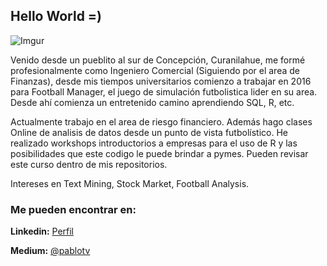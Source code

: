 ##  Hello World =)



![Imgur](https://i.imgur.com/nSUWbbG.png)

Venido desde un pueblito al sur de Concepción, Curanilahue, me formé profesionalmente como Ingeniero Comercial (Siguiendo por el area de Finanzas), desde mis tiempos universitarios comienzo a trabajar en 2016 para Football Manager, el juego de simulación futbolistica lider en su area. Desde ahí comienza un entretenido camino aprendiendo SQL, R, etc.

Actualmente trabajo en el area de riesgo financiero. Además hago clases Online de analisis de datos desde un punto de vista futbolístico.
He realizado workshops introductorios a empresas para el uso de R y las posibilidades que este codigo le puede brindar a pymes. Pueden revisar este curso dentro de mis repositorios.

Intereses en Text Mining, Stock Market, Football Analysis.

### Me pueden encontrar en:

**Linkedin:** [Perfil](https://www.linkedin.com/in/pablo-tapia-varela-9b094523/?lipi=urn%3Ali%3Apage%3Ad_flagship3_feed%3BVIUFvgF2SOW33lG6nqwZIg%3D%3D&licu=urn%3Ali%3Acontrol%3Ad_flagship3_feed-nav.settings_view_profile)

**Medium:** [@pablotv](https://medium.com/@pablotv)


